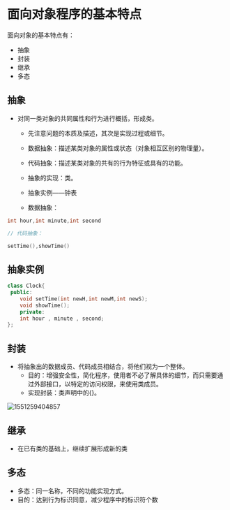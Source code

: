 # 面向对象程序的基本特点

面向对象的基本特点有：

* 抽象
* 封装
* 继承
* 多态

## 抽象

* 对同一类对象的共同属性和行为进行概括，形成类。
  * 先注意问题的本质及描述，其次是实现过程或细节。

  * 数据抽象：描述某类对象的属性或状态（对象相互区别的物理量）。

  * 代码抽象：描述某类对象的共有的行为特征或具有的功能。

  * 抽象的实现：类。

  * 抽象实例——钟表

  * 数据抽象：

```c++
int hour,int minute,int second

// 代码抽象：

setTime(),showTime()
```



## 抽象实例

```c++
class Clock{
 public:
    void setTime(int newH,int newM,int newS);
    void showTime();
    private:
    int hour , minute , second;
};
```

## 封装

* 将抽象出的数据成员、代码成员相结合，将他们视为一个整体。
  * 目的：增强安全性，简化程序，使用者不必了解具体的细节，而只需要通过外部接口，以特定的访问权限，来使用类成员。
  * 实现封装：类声明中的{}。

![1551259404857](C:\Users\WXONE\AppData\Roaming\Typora\typora-user-images\1551259404857.png)

## 继承

* 在已有类的基础上，继续扩展形成新的类

## 多态

* 多态：同一名称，不同的功能实现方式。
* 目的：达到行为标识同意，减少程序中的标识符个数




